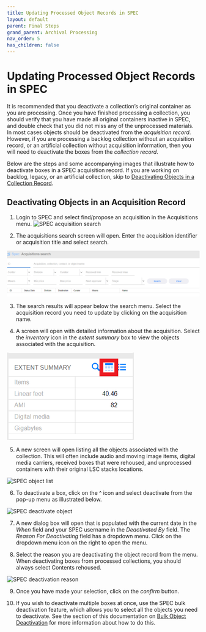 ```yaml
---
title: Updating Processed Object Records in SPEC
layout: default
parent: Final Steps
grand_parent: Archival Processing
nav_order: 5
has_children: false
---
```

# Updating Processed Object Records in SPEC
It is recommended that you deactivate a collection’s original container as you are processing. Once you have finished processing a collection, you should verify that you have made all original containers inactive in SPEC, and double check that you did not miss any of the unprocessed materials. In most cases objects should be deactivated from the _acquisition record_. However, if you are processing a backlog collection without an acquisition record, or an artificial collection without acquisition information, then you will need to deactivate the boxes from the _collection record_. 

Below are the steps and some accompanying images that illustrate how to deactivate boxes in a SPEC acquisition record. If you are working on backlog, legacy, or an artificial collection, skip to [Deactivating Objects in a Collection Record]().

## Deactivating Objects in an Acquisition Record
1. Login to SPEC and select find/propose an acquisition in the Acquisitions menu.
![SPEC acquisition search](/Images/96-Spec-acquisition-search.png)

2. The acquisitions search screen will open. Enter the acquisition identifier or acquisition title and select search.

![SPEC acquisition search screen](archivalProcessing/Images/97-acquisition-search-screen.png)

3. The search results will appear below the search menu. Select the acquisition record you need to update by clicking on the acquisition name.

4. A screen will open with detailed information about the acquisition. Select the _inventory_ icon in the _extent summary_ box to view the objects associated with the acquisition.

![SPEC extent summary](Images/98-extent-summary.png)

5. A new screen will open listing all the objects associated with the collection. This will often include audio and moving image items, digital media carriers, received boxes that were rehoused, and unprocessed containers with their original LSC stacks locations. 

![SPEC object list](/Images/99-SPEC-object-list.png)

6. To deactivate a box, click on the ^ icon and select deactivate from the pop-up menu as illustrated below. 

![SPEC deactivate object](/Images/100-SPEC-deactivate.png)

7. A new dialog box will open that is populated with the current date in the _When_ field and your SPEC username in the _Deactivated By_ field. The _Reason For Deactivating_ field has a dropdown menu. Click on the dropdown menu icon on the right to open the menu.

8. Select the reason you are deactivating the object record from the menu. When deactivating boxes from processed collections, you should always select Contents rehoused.

![SPEC deactivation reason](/Images/101-SPEC-deactivation-reason.png)

9. Once you have made your selection, click on the _confirm_ button.

10. If you wish to deactivate multiple boxes at once, use the SPEC bulk deactivation feature, which allows you to select all the objects you need to deactivate. See the section of this documentation on [Bulk Object Deactivation]() for more information about how to do this. 